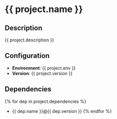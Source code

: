 
# {{ project.name }}

## Description
{{ project.description }}

## Configuration
- **Environment**: {{ project.env }}
- **Version**: {{ project.version }}

## Dependencies
{% for dep in project.dependencies %}
- {{ dep.name }}@{{ dep.version }}
{% endfor %}

